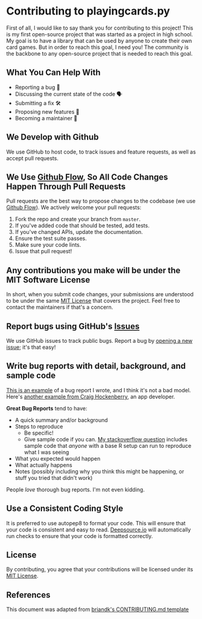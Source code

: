 # Contributing to playingcards.py
First of all, I would like to say thank you for contributing to this project! This is my first open-source project that was started as a project in high school. My goal is to have a library that can be used by anyone to create their own card games. But in order to reach this goal, I need you! The community is the backbone to any open-source project that is needed to reach this goal. 


## What You Can Help With
- Reporting a bug 🐛
- Discussing the current state of the code 🗣
- Submitting a fix 🛠
- Proposing new features 🚀
- Becoming a maintainer 💪

## We Develop with Github
We use GitHub to host code, to track issues and feature requests, as well as accept pull requests.

## We Use [Github Flow](https://docs.github.com/en/get-started/quickstart/github-flow), So All Code Changes Happen Through Pull Requests
Pull requests are the best way to propose changes to the codebase (we use [Github Flow](https://docs.github.com/en/get-started/quickstart/github-flow)). We actively welcome your pull requests:

1. Fork the repo and create your branch from `master`.
2. If you've added code that should be tested, add tests.
3. If you've changed APIs, update the documentation.
4. Ensure the test suite passes.
5. Make sure your code lints.
6. Issue that pull request!

## Any contributions you make will be under the MIT Software License
In short, when you submit code changes, your submissions are understood to be under the same [MIT License](http://choosealicense.com/licenses/mit/) that covers the project. Feel free to contact the maintainers if that's a concern.

## Report bugs using GitHub's [Issues](https://github.com/Prodxgy/playingcards.py/issues)
We use GitHub issues to track public bugs. Report a bug by [opening a new issue](https://github.com/Prodxgy/playingcards.py/issues/new); it's that easy!

## Write bug reports with detail, background, and sample code
[This is an example](http://stackoverflow.com/q/12488905/180626) of a bug report I wrote, and I think it's not a bad model. Here's [another example from Craig Hockenberry](http://www.openradar.me/11905408), an app developer.

**Great Bug Reports** tend to have:

- A quick summary and/or background
- Steps to reproduce
  - Be specific!
  - Give sample code if you can. [My stackoverflow question](http://stackoverflow.com/q/12488905/180626) includes sample code that *anyone* with a base R setup can run to reproduce what I was seeing
- What you expected would happen
- What actually happens
- Notes (possibly including why you think this might be happening, or stuff you tried that didn't work)

People *love* thorough bug reports. I'm not even kidding.

## Use a Consistent Coding Style
It is preferred to use autopep8 to format your code. This will ensure that your code is consistent and easy to read. [Deepsource.io](https://deepsource.io) will automatically run checks to ensure that your code is formatted correctly.

## License
By contributing, you agree that your contributions will be licensed under its [MIT License](http://choosealicense.com/licenses/mit/).

## References
This document was adapted from [briandk's CONTRIBUTING.md template](https://gist.github.com/briandk/3d2e8b3ec8daf5a27a62)